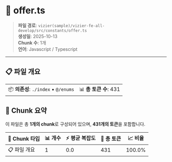 # 📄 offer.ts

> **파일 경로**: `vizier(sample)/vizier-fe-all-develop/src/constants/offer.ts`  
> **생성일**: 2025-10-13  
> **Chunk 수**: 1개  
> **언어**: Javascript / Typescript
---


## 📋 파일 개요

| | |
|--|--|
| 📦 **의존성**: `./index` • `@/enums` | 📊 **총 토큰 수**: 431 |






## 🧩 Chunk 요약

이 파일은 총 **1개의 chunk**로 구성되어 있으며, **431개의 토큰**을 포함합니다.

| 🧩 Chunk 타입 | 📊 개수 | ⚡ 평균 복잡도 | 📝 총 토큰 | 📈 비율 |
|---------------|--------|-------------|----------|--------|
| 📋 파일 개요 | 1 | 0.0 | 431 | 100.0% |

